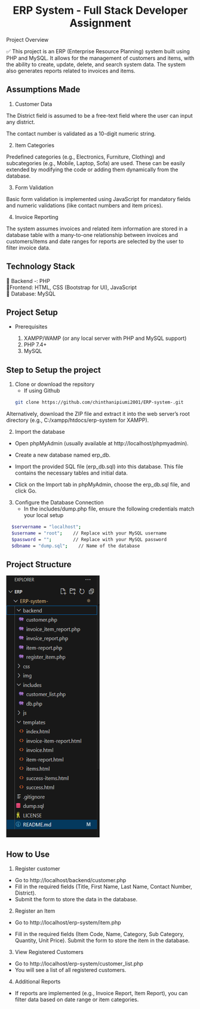 <h1 align = "center">
ERP System - Full Stack Developer Assignment
</h1> 

Project Overview

✅ This project is an ERP (Enterprise Resource Planning) system built using PHP and MySQL. It allows for the management of customers and items, with the ability to create, update, delete, and search system data. The system also generates reports related to invoices and items.

## Assumptions Made

1. Customer Data

The District field is assumed to be a free-text field where the user can input any district.

The contact number is validated as a 10-digit numeric string.

2. Item Categories

Predefined categories (e.g., Electronics, Furniture, Clothing) and subcategories (e.g., Mobile, Laptop, Sofa) are used. These can be easily extended by modifying the code or adding them dynamically from the database.

3. Form Validation 

Basic form validation is implemented using JavaScript for mandatory fields and numeric validations (like contact numbers and item prices). 

4. Invoice Reporting 

The system assumes invoices and related item information are stored in a database table with a many-to-one relationship between invoices and customers/items and date ranges for reports are selected by the user to filter invoice data.

## Technology Stack 
📌️ Backend -: PHP <br>
📌️Frontend: HTML, CSS (Bootstrap for UI), JavaScript<br>
📌️ Database: MySQL
</br>

## Project Setup 
- Prerequisites

    1. XAMPP/WAMP (or any local server with PHP and MySQL support)
    2. PHP 7.4+
    3. MySQL

## Step to Setup the project 
1. Clone or download the repsitory 
    - If using Github 
    ```bash
   git clone https://github.com/chinthanipiumi2001/ERP-system-.git
   ```
Alternatively, download the ZIP file and extract it into the web server’s root directory (e.g., C:/xampp/htdocs/erp-system for XAMPP).

2. Import the database

- Open phpMyAdmin (usually available at http://localhost/phpmyadmin).

- Create a new database named erp_db.
- Import the provided SQL file (erp_db.sql) into this database. This file contains the necessary tables and initial data.

- Click on the Import tab in phpMyAdmin, choose the erp_db.sql file, and click Go. 

3. Configure the Database Connection 
    - In the includes/dump.php file, ensure the following credentials match your local setup

```bash
  $servername = "localhost";
  $username = "root";    // Replace with your MySQL username
  $password = "";        // Replace with your MySQL password
  $dbname = "dump.sql";    // Name of the database
  ```
## Project Structure 
<img src="./img/img 1.png" width="250" height="700">

## How to Use 
1. Register customer 

- Go to http://localhost/backend/customer.php
- Fill in the required fields (Title, First Name, Last Name, Contact Number, District).
- Submit the form to store the data in the database.

2. Register an Item
- Go to http://localhost/erp-system/item.php

- Fill in the required fields (Item Code, Name, Category, Sub Category, Quantity, Unit Price).
Submit the form to store the item in the database.

3. View Registered Customers

- Go to http://localhost/erp-system/customer_list.php
- You will see a list of all registered customers.

4. Additional Reports

- If reports are implemented (e.g., Invoice Report, Item Report), you can filter data based on date range or item categories.


